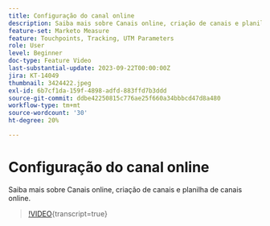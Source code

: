 ```yaml
---
title: Configuração do canal online
description: Saiba mais sobre Canais online, criação de canais e planilha de canais online.
feature-set: Marketo Measure
feature: Touchpoints, Tracking, UTM Parameters
role: User
level: Beginner
doc-type: Feature Video
last-substantial-update: 2023-09-22T00:00:00Z
jira: KT-14049
thumbnail: 3424422.jpeg
exl-id: 6b7cf1da-159f-4898-adfd-883ffd7b3ddd
source-git-commit: ddbe42250815c776ae25f660a34bbbcd47d8a480
workflow-type: tm+mt
source-wordcount: '30'
ht-degree: 20%

---
```


# Configuração do canal online

Saiba mais sobre Canais online, criação de canais e planilha de canais online.

>[!VIDEO](https://video.tv.adobe.com/v/3424422/?learn=on){transcript=true}
